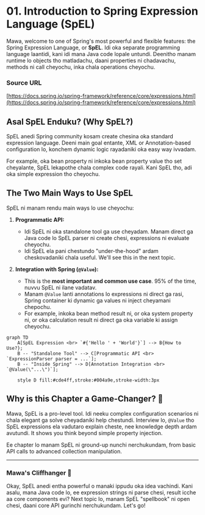 # 01. Introduction to Spring Expression Language (SpEL)

Mawa, welcome to one of Spring's most powerful and flexible features: the Spring Expression Language, or **SpEL**. Idi oka separate programming language laantidi, kani idi mana Java code lopale untundi. Deenitho manam runtime lo objects tho matladachu, daani properties ni chadavachu, methods ni call cheyochu, inka chala operations cheyochu.

### Source URL
[https://docs.spring.io/spring-framework/reference/core/expressions.html](https://docs.spring.io/spring-framework/reference/core/expressions.html)

## Asal SpEL Enduku? (Why SpEL?)

SpEL anedi Spring community kosam create chesina oka standard expression language. Deeni main goal entante, XML or Annotation-based configuration lo, konchem dynamic logic rayadaniki oka easy way ivvadam.

For example, oka bean property ni inkoka bean property value tho set cheyalante, SpEL lekapothe chala complex code rayali. Kani SpEL tho, adi oka simple expression tho cheyochu.

## The Two Main Ways to Use SpEL

SpEL ni manam rendu main ways lo use cheyochu:

1.  **Programmatic API:**
    *   Idi SpEL ni oka standalone tool ga use cheyadam. Manam direct ga Java code lo SpEL parser ni create chesi, expressions ni evaluate cheyochu.
    *   Idi SpEL ela pani chestundo "under-the-hood" ardam cheskovadaniki chala useful. We'll see this in the next topic.

2.  **Integration with Spring (`@Value`):**
    *   This is the **most important and common use case**. 95% of the time, nuvvu SpEL ni ilane vadatav.
    *   Manam `@Value` lanti annotations lo expressions ni direct ga rasi, Spring container ki dynamic ga values ni inject cheyamani chepochu.
    *   For example, inkoka bean method result ni, or oka system property ni, or oka calculation result ni direct ga oka variable ki assign cheyochu.

```mermaid
graph TD
    A[SpEL Expression <br> `#{'Hello ' + 'World'}`] --> B{How to Use?};
    B -- "Standalone Tool" --> C[Programmatic API <br> `ExpressionParser parser = ...`];
    B -- "Inside Spring" --> D[Annotation Integration <br> `@Value(\"...\")`];

    style D fill:#cde4ff,stroke:#004a9e,stroke-width:3px
```

## Why is this Chapter a Game-Changer? 🧠

Mawa, SpEL is a pro-level tool. Idi neeku complex configuration scenarios ni chala elegant ga solve cheyadaniki help chestundi. Interview lo, `@Value` tho SpEL expressions ela vadutaro explain cheste, nee knowledge depth ardam avutundi. It shows you think beyond simple property injection.

Ee chapter lo manam SpEL ni ground-up nunchi nerchukundam, from basic API calls to advanced collection manipulation.

***

### Mawa's Cliffhanger 🧗

Okay, SpEL anedi entha powerful o manaki ippudu oka idea vachindi. Kani asalu, mana Java code lo, ee expression strings ni parse chesi, result icche aa core components evi? Next topic lo, manam SpEL "spellbook" ni open chesi, daani core API gurinchi nerchukundam. Let's go!

